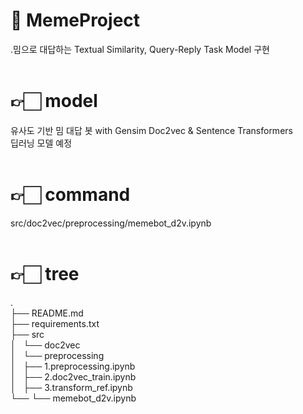 # 🤖 MemeProject
.밈으로 대답하는 Textual Similarity, Query-Reply Task Model 구현<br><br>

# 👉🏻 model
유사도 기반 밈 대답 봇 with Gensim Doc2vec & Sentence Transformers<br>
딥러닝 모델 예정<br><br>

# 👉🏻 command
src/doc2vec/preprocessing/memebot_d2v.ipynb<br><br>

# 👉🏻 tree
.<br>
├── README.md<br>
├── requirements.txt<br>
├── src<br>
│   └── doc2vec<br>
│       └── preprocessing<br>
│           ├── 1.preprocessing.ipynb<br>
│           ├── 2.doc2vec_train.ipynb<br>
│           ├── 3.transform_ref.ipynb<br>
└──         └── memebot_d2v.ipynb